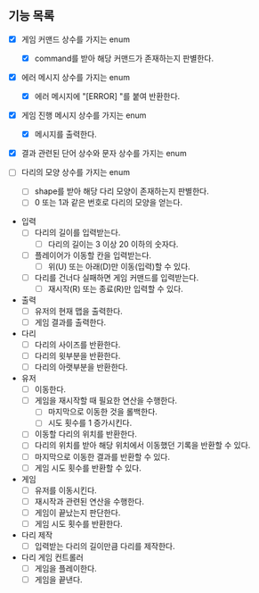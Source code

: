 ## 기능 목록

- [x] 게임 커맨드 상수를 가지는 enum
    - [x] command를 받아 해당 커맨드가 존재하는지 판별한다.

- [x] 에러 메시지 상수를 가지는 enum
    - [x] 에러 메시지에 "[ERROR] "를 붙여 반환한다.

- [x] 게임 진행 메시지 상수를 가지는 enum
    - [x] 메시지를 출력한다.

- [x] 결과 관련된 단어 상수와 문자 상수를 가지는 enum

- [ ] 다리의 모양 상수를 가지는 enum
    - [ ] shape를 받아 해당 다리 모양이 존재하는지 판별한다.
    - [ ] 0 또는 1과 같은 번호로 다리의 모양을 얻는다.

- 입력
    - [ ] 다리의 길이를 입력받는다.
        - [ ] 다리의 길이는 3 이상 20 이하의 숫자다.

    - [ ] 플레이어가 이동할 칸을 입력받는다.
        - [ ] 위(U) 또는 아래(D)만 이동(입력)할 수 있다.

    - [ ] 다리를 건너다 실패하면 게임 커맨드를 입력받는다.
        - [ ] 재시작(R) 또는 종료(R)만 입력할 수 있다.

- 출력
    - [ ] 유저의 현재 맵을 출력한다.
    - [ ] 게임 결과를 출력한다.

- 다리
    - [ ] 다리의 사이즈를 반환한다.
    - [ ] 다리의 윗부분을 반환한다.
    - [ ] 다리의 아랫부분을 반환한다.

- 유저
    - [ ] 이동한다.
    - [ ] 게임을 재시작할 때 필요한 연산을 수행한다.
        - [ ] 마지막으로 이동한 것을 롤백한다.
        - [ ] 시도 횟수를 1 증가시킨다.
    - [ ] 이동할 다리의 위치를 반환한다.
    - [ ] 다리의 위치를 받아 해당 위치에서 이동했던 기록을 반환할 수 있다.
    - [ ] 마지막으로 이동한 결과를 반환할 수 있다.
    - [ ] 게임 시도 횟수를 반환할 수 있다.

- 게임
    - [ ] 유저를 이동시킨다.
    - [ ] 재시작과 관련된 연산을 수행한다.
    - [ ] 게임이 끝났는지 판단한다.
    - [ ] 게임 시도 횟수를 반환한다.

- 다리 제작
    - [ ] 입력받는 다리의 길이만큼 다리를 제작한다.

- 다리 게임 컨트롤러
    - [ ] 게임을 플레이한다.
    - [ ] 게임을 끝낸다.